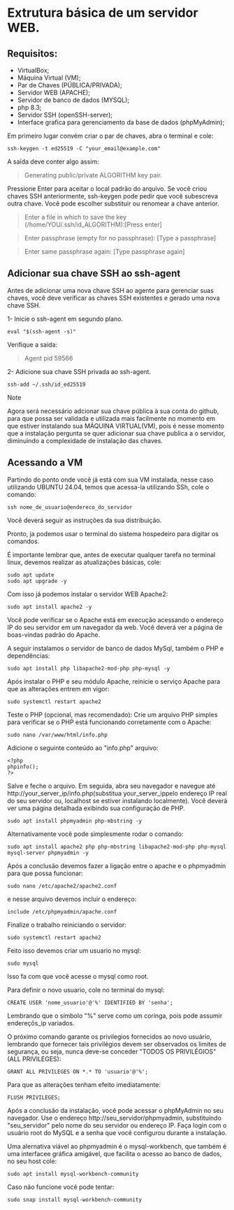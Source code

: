 # Extrutura básica de um servidor WEB.

## Requisitos:

- VirtualBox;
- Máquina Virtual (VM);
- Par de Chaves (PÚBLICA/PRIVADA);
- Servidor WEB (APACHE);
- Servidor de banco de dados (MYSQL);
- php 8.3;
- Servidor SSH (openSSH-server);
- Interface grafica para gerenciamento da base de dados (phpMyAdmin);

Em primeiro lugar convém criar o par de chaves, abra o terminal e cole:

```
ssh-keygen -t ed25519 -C "your_email@example.com"
```

A saída deve conter algo assim:

> Generating public/private ALGORITHM key pair.

Pressione Enter para aceitar o local padrão do arquivo. Se você criou chaves SSH anteriormente, ssh-keygen pode pedir que você subescreva outra chave. Você pode escolher substituir ou renomear a chave anterior. 

> Enter a file in which to save the key (/home/YOU/.ssh/id_ALGORITHM):[Press enter]

> Enter passphrase (empty for no passphrase): [Type a passphrase]

> Enter same passphrase again: [Type passphrase again]

## Adicionar sua chave SSH ao ssh-agent

Antes de adicionar uma nova chave SSH ao agente para gerenciar suas chaves, você deve verificar as chaves SSH existentes e gerado uma nova chave SSH.

1- Inicie o ssh-agent em segundo plano.
```
eval "$(ssh-agent -s)"
```

Verifique a saida:
> Agent pid 59566


2- Adicione sua chave SSH privada ao ssh-agent.
```
ssh-add ~/.ssh/id_ed25519
```
> [!NOTE]
> Agora será necessário adcionar sua chave pública à sua conta do github, para que possa ser validada e utilizada mais facilmente no momento em que estiver instalando sua MÁQUINA VIRTUAL(VM), pois é nesse momento que a instalação pergunta se quer adicionar sua chave publica a o servidor, diminuindo a complexidade de instalação das chaves.

## Acessando a VM

Partindo do ponto onde você já está com sua VM instalada, nesse caso utilizando UBUNTU 24.04, temos que acessa-la utilizando SSh, cole o comando:
```
ssh nome_de_usuario@endereco_do_servidor
```
Você deverá seguir as instruções da sua distribuição. 

Pronto, ja podemos usar o terminal do sistema hospedeiro para digitar os comandos. 

É importante lembrar que, antes de executar qualquer tarefa no terminal linux, devemos realizar  as atualizações básicas, cole: 

```
sudo apt update
sudo apt upgrade -y
```
Com isso já podemos instalar o servidor WEB Apache2:
```
sudo apt install apache2 -y
```
Você pode verificar se o Apache está em execução acessando o endereço IP do seu servidor em um navegador da web. Você deverá ver a página de boas-vindas padrão do Apache.

A seguir instalamos o servidor de banco de dados MySql, também o PHP e dependências:
```
sudo apt install php libapache2-mod-php php-mysql -y
```
Após instalar o PHP e seu módulo Apache, reinicie o serviço Apache para que as alterações entrem em vigor:
```
sudo systemctl restart apache2
```

Teste o PHP (opcional, mas recomendado):
Crie um arquivo PHP simples para verificar se o PHP está funcionando corretamente com o Apache:
```
sudo nano /var/www/html/info.php
```

Adicione o seguinte conteúdo ao "info.php" arquivo:
```
<?php
phpinfo();
?>
```

Salve e feche o arquivo. Em seguida, abra seu navegador e navegue até http://your_server_ip/info.php(substitua your_server_ippelo endereço IP real do seu servidor ou, localhost se estiver instalando localmente). Você deverá ver uma página detalhada exibindo sua configuração de PHP.
```
sudo apt install phpmyadmin php-mbstring -y
```

Alternativamente você pode simplesmente rodar o comando:
```
sudo apt install apache2 php php-mbstring libapache2-mod-php php-mysql mysql-server phpmyadmin -y
```

Após a conclusão devemos fazer a ligação entre o apache e o phpmyadmin para que possa funcionar:
```
sudo nano /etc/apache2/apache2.conf
```

e nesse arquivo devemos incluir o endereço:
```
include /etc/phpmyadmin/apache.conf
```
Finalize o trabalho reiniciando o servidor:
```
sudo systemctl restart apache2
```

Feito isso devemos criar um usuario no mysql:
```
sudo mysql
```
Isso fa com que você acesse o mysql como root.

Para definir o novo usuario, cole no terminal do mysql:
```
CREATE USER 'nome_usuario'@'%' IDENTIFIED BY 'senha';
```
Lembrando que o símbolo "%" serve como um coringa, pois pode assumir endereçõs_ip variados.

O próximo comando garante os privilegios fornecidos ao novo usuário, lembrando que fornecer tais privilégios devem ser observados os limites de segurança, ou seja, nunca deve-se conceder "TODOS OS PRIVILÉGIOS" (ALL PRIVILEGES): 
```
GRANT ALL PRIVILEGES ON *.* TO 'usuario'@'%';
```
Para que as alterações tenham efeito imediatamente:
```
FLUSH PRIVILEGES;
```

Após a conclusão da instalação, você pode acessar o phpMyAdmin no seu navegador. Use o endereço http://seu_servidor/phpmyadmin, substituindo "seu_servidor" pelo nome do seu servidor ou endereço IP.
Faça login com o usuário root do MySQL e a senha que você configurou durante a instalação. 


Uma alernativa viável ao phpmyadmin é o mysql-workbench, que também é uma interfacee gráfica amigável, que facilita o acesso ao banco de dados, no seu host cole:
```
sudo apt install mysql-workbench-community
```
Caso não funcione você pode tentar:
```
sudo snap install mysql-workbench-community
```


